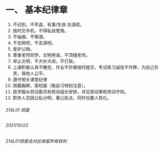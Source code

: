 # 一、	基本纪律章

1.	不迟到，不早退，有事/生病 先请假。
2.	按时交手机，不得私自使用。
3.	不抽烟、不喝酒。
4.	不去网吧，不去酒吧。
5.	爱护公物。
6.	尊重老师同学，文明用语，不顶撞老师。
7.	举止文明，不大吵大闹，不打架。
8.	上课积极认真不睡觉，作业不抄袭按时提交，考试练习诚信不作弊，为自己负责，保他人公平。
9.	遵守相关课堂纪律
10.	佩戴胸牌，穿校服（晚自习特别注意）。
11.	放学服从劳动委员和劳动组长安排，详见劳动章和劳动守则。
12.	职务人员因公私分明，秉公执法，同时也要人性化。



###### 214L01 班委
###### 2021/10/23
###### 214L01班委会对此保留所有权利
